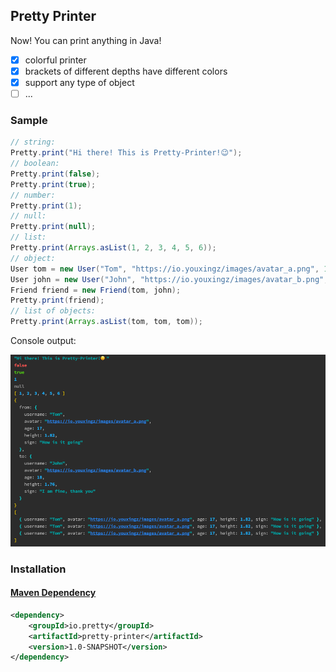 ## Pretty Printer

Now! You can print anything in Java!

- [x] colorful printer
- [x] brackets of different depths have different colors
- [x] support any type of object
- [ ] ...

### Sample

```java
// string:
Pretty.print("Hi there! This is Pretty-Printer!😉");
// boolean:
Pretty.print(false);
Pretty.print(true);
// number:
Pretty.print(1);
// null:
Pretty.print(null);
// list:
Pretty.print(Arrays.asList(1, 2, 3, 4, 5, 6));
// object:
User tom = new User("Tom", "https://io.youxingz/images/avatar_a.png", 17, 1.82f, "How is it going");
User john = new User("John", "https://io.youxingz/images/avatar_b.png", 18, 1.76f, "I am fine, thank you");
Friend friend = new Friend(tom, john);
Pretty.print(friend);
// list of objects:
Pretty.print(Arrays.asList(tom, tom, tom));
```
Console output:

![img.png](img.png)

### Installation

#### [Maven Dependency](https://github.com/youxingz/pretty-printer/packages/1679687)

```xml
<dependency>
    <groupId>io.pretty</groupId>
    <artifactId>pretty-printer</artifactId>
    <version>1.0-SNAPSHOT</version>
</dependency>
```
